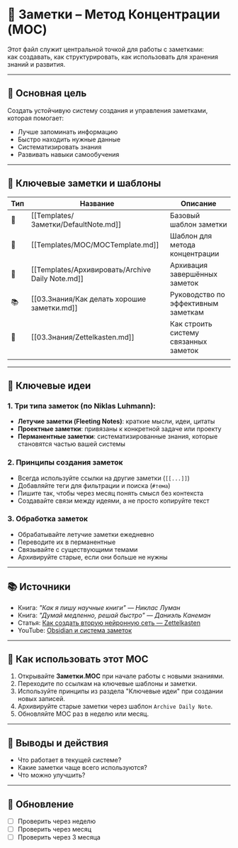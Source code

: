 # 📝 Заметки – Метод Концентрации (MOC)

Этот файл служит центральной точкой для работы с заметками:  
как создавать, как структурировать, как использовать для хранения знаний и развития.

---

## 🎯 Основная цель

Создать устойчивую систему создания и управления заметками, которая помогает:
- Лучше запоминать информацию
- Быстро находить нужные данные
- Систематизировать знания
- Развивать навыки самообучения

---

## 🔗 Ключевые заметки и шаблоны

| Тип | Название                                         | Описание                              |
| --- | ------------------------------------------------ | ------------------------------------- |
| 📄  | [[Templates/Заметки/DefaultNote.md]]             | Базовый шаблон заметки                |
| 🧩  | [[Templates/MOC/MOCTemplate.md]]                 | Шаблон для метода концентрации        |
| 🔄  | [[Templates/Архивировать/Archive Daily Note.md]] | Архивация завершённых заметок         |
| 📚  | [[03.Знания/Как делать хорошие заметки.md]]      | Руководство по эффективным заметкам   |
| 🧠  | [[03.Знания/Zettelkasten.md]]                    | Как строить систему связанных заметок |
|     |                                                  |                                       |

---

## 🧠 Ключевые идеи

### 1. **Три типа заметок** (по Niklas Luhmann):
- **Летучие заметки (Fleeting Notes)**: краткие мысли, идеи, цитаты
- **Проектные заметки**: привязаны к конкретной задаче или проекту
- **Перманентные заметки**: систематизированные знания, которые становятся частью вашей системы

### 2. **Принципы создания заметок**
- Всегда используйте ссылки на другие заметки (`[[...]]`)
- Добавляйте теги для фильтрации и поиска (`#тема`)
- Пишите так, чтобы через месяц понять смысл без контекста
- Создавайте связи между идеями, а не просто копируйте текст

### 3. **Обработка заметок**
- Обрабатывайте летучие заметки ежедневно
- Переводите их в перманентные
- Связывайте с существующими темами
- Архивируйте старые, если они больше не нужны

---

## 📚 Источники

- Книга: *"Как я пишу научные книги" — Никлас Луман*
- Книга: *"Думай медленно, решай быстро" — Даниэль Канеман*
- Статья: [Как создать вторую нейронную сеть — Zettelkasten](https://example.com )
- YouTube: [Obsidian и система заметок](https://youtube.com )

---

## 📌 Как использовать этот MOC

1. Открывайте **Заметки.MOC** при начале работы с новыми знаниями.
2. Переходите по ссылкам на ключевые шаблоны и заметки.
3. Используйте принципы из раздела "Ключевые идеи" при создании новых записей.
4. Архивируйте старые заметки через шаблон `Archive Daily Note`.
5. Обновляйте MOC раз в неделю или месяц.

---

## 🧾 Выводы и действия

- Что работает в текущей системе?
- Какие заметки чаще всего используются?
- Что можно улучшить?

---

## 🔄 Обновление

- [ ] Проверить через неделю
- [ ] Проверить через месяц
- [ ] Проверить через 3 месяца